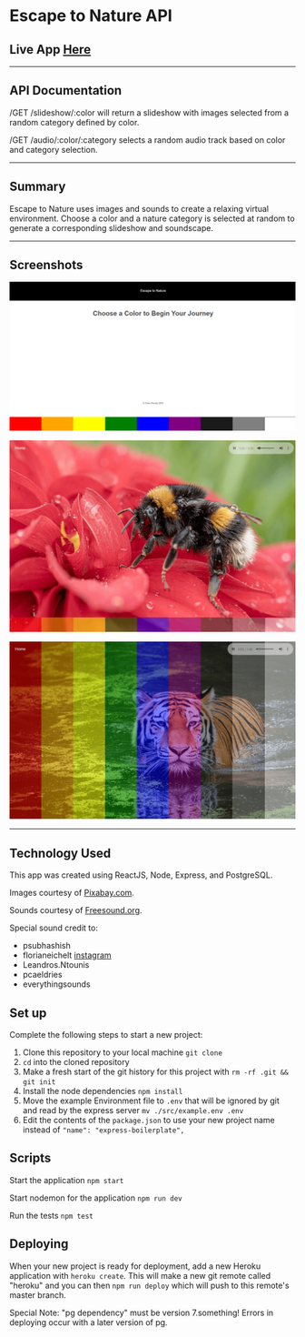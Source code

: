 # Escape to Nature API

## Live App [Here](https://nature-generator-client.now.sh/)

-------------------------------------

## API Documentation

/GET /slideshow/:color will return a slideshow with images selected from a random category defined by color.

/GET /audio/:color/:category selects a random audio track based on color and category selection.


-------------------------------------

## Summary

Escape to Nature uses images and sounds to create a relaxing virtual environment. 
Choose a color and a nature category is selected at random to generate a corresponding slideshow and soundscape.

-------------------------------------

## Screenshots 

![homepage](./src/screenshots/homepage.png "Homepage Example")

![screenshot2](./src/screenshots/screenshot1.png "Screenshot Example 2")

![screenshot3](./src/screenshots/screenshot3.png "Screenshot Example 3")

-------------------------------------

## Technology Used

This app was created using ReactJS, Node, Express, and PostgreSQL. 

Images courtesy of [Pixabay.com](https://pixabay.com/).

Sounds courtesy of [Freesound.org](https://freesound.org/).

Special sound credit to:
- psubhashish
- florianeichelt [instagram](https://www.instagram.com/florianreichelt/)
- Leandros.Ntounis
- pcaeldries
- everythingsounds


## Set up

Complete the following steps to start a new project:

1. Clone this repository to your local machine `git clone `
2. `cd` into the cloned repository
3. Make a fresh start of the git history for this project with `rm -rf .git && git init`
4. Install the node dependencies `npm install`
5. Move the example Environment file to `.env` that will be ignored by git and read by the express server `mv ./src/example.env .env`
6. Edit the contents of the `package.json` to use your new project name instead of `"name": "express-boilerplate",`

## Scripts

Start the application `npm start`

Start nodemon for the application `npm run dev`

Run the tests `npm test`

## Deploying

When your new project is ready for deployment, add a new Heroku application with `heroku create`. This will make a new git remote called "heroku" and you can then `npm run deploy` which will push to this remote's master branch.

Special Note: 
"pg dependency" must be version 7.something! Errors in deploying occur with a later version of pg.

